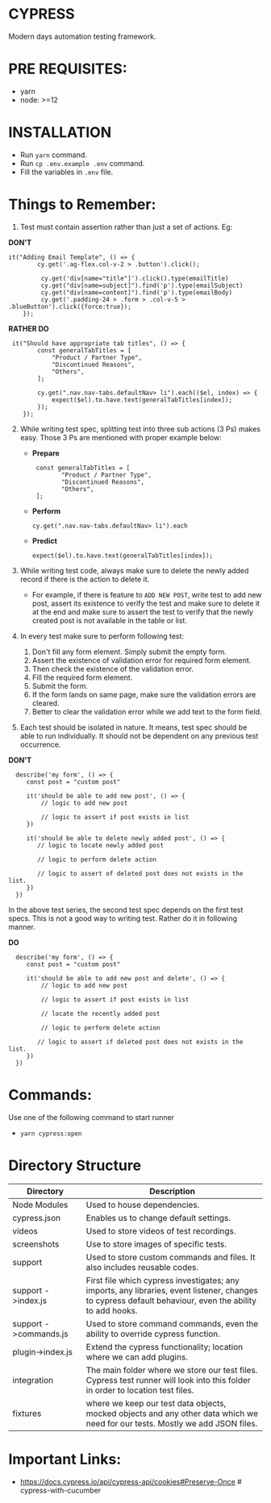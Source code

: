 # CYPRESS

Modern days automation testing framework.

# PRE REQUISITES:

-   yarn
-   node: >=12

# INSTALLATION

-   Run `yarn` command.
-   Run `cp .env.example .env` command.
-   Fill the variables in `.env` file.

# Things to Remember:

1. Test must contain assertion rather than just a set of actions. Eg:

**DON'T**

```
it("Adding Email Template", () => {
        cy.get('.ag-flex.col-v-2 > .button').click();

         cy.get('div[name="title"]').click().type(emailTitle)
         cy.get("div[name=subject]").find('p').type(emailSubject)
         cy.get("div[name=content]").find('p').type(emailBody)
         cy.get('.padding-24 > .form > .col-v-5 > .blueButton').click({force:true});
    });
```

**RATHER DO**

```
 it("Should have appropriate tab titles", () => {
        const generalTabTitles = [
            "Product / Partner Type",
            "Discontinued Reasons",
            "Others",
        ];

        cy.get(".nav.nav-tabs.defaultNav> li").each(($el, index) => {
            expect($el).to.have.text(generalTabTitles[index]);
        });
    });
```

2. While writing test spec, splitting test into three sub actions (3 Ps) makes easy. Those 3 Ps are mentioned with proper example below:
    - **Prepare**
        ```
         const generalTabTitles = [
                "Product / Partner Type",
                "Discontinued Reasons",
                "Others",
         ];
        ```
    - **Perform**
        ```
        cy.get(".nav.nav-tabs.defaultNav> li").each
        ```
    - **Predict**
        ```
        expect($el).to.have.text(generalTabTitles[index]);
        ```
3. While writing test code, always make sure to delete the newly added record if there is the action to delete it.

    - For example, if there is feature to `ADD NEW POST`, write test to add new post, assert its existence to verify the test and make sure to delete it at the end and make sure to assert the test to verify that the newly created post is not available in the table or list.

4. In every test make sure to perform following test:
    1. Don't fill any form element. Simply submit the empty form.
    2. Assert the existence of validation error for required form element.
    3. Then check the existence of the validation error.
    4. Fill the required form element.
    5. Submit the form.
    6. If the form lands on same page, make sure the validation errors are cleared.
    7. Better to clear the validation error while we add text to the form field.
5. Each test should be isolated in nature. It means, test spec should be able to run individually. It should not be dependent on any previous test occurrence.

**DON'T**

```
  describe('my form', () => {
     const post = "custom post"

     it('should be able to add new post', () => {
         // logic to add new post

         // logic to assert if post exists in list
     })

     it('should be able to delete newly added post', () => {
        // logic to locate newly added post

        // logic to perform delete action

        // logic to assert of deleted post does not exists in the list.
     })
  })
```

In the above test series, the second test spec depends on the first test specs. This is not a good way to writing test. Rather do it in following manner.

**DO**

```
  describe('my form', () => {
     const post = "custom post"

     it('should be able to add new post and delete', () => {
         // logic to add new post

         // logic to assert if post exists in list

         // locate the recently added post

         // logic to perform delete action

        // logic to assert if deleted post does not exists in the list.
     })
  })
```

# Commands:

Use one of the following command to start runner

-   `yarn cypress:open`

# Directory Structure

| Directory             | Description                                                                                                                                             |
| --------------------- | ------------------------------------------------------------------------------------------------------------------------------------------------------- |
| Node Modules          | Used to house dependencies.                                                                                                                             |
| cypress.json          | Enables us to change default settings.                                                                                                                  |
| videos                | Used to store videos of test recordings.                                                                                                                |
| screenshots           | Use to store images of specific tests.                                                                                                                  |
| support               | Used to store custom commands and files. It also includes reusable codes.                                                                               |
| support ->index.js    | First file which cypress investigates; any imports, any libraries, event listener, changes to cypress default behaviour, even the ability to add hooks. |
| support ->commands.js | Used to store command commands, even the ability to override cypress function.                                                                          |
| plugin->index.js      | Extend the cypress functionality; location where we can add plugins.                                                                                    |
| integration           | The main folder where we store our test files. Cypress test runner will look into this folder in order to location test files.                          |
| fixtures              | where we keep our test data objects, mocked objects and any other data which we need for our tests. Mostly we add JSON files.                           |

# Important Links:

-   https://docs.cypress.io/api/cypress-api/cookies#Preserve-Once
#   c y p r e s s - w i t h - c u c u m b e r  
 